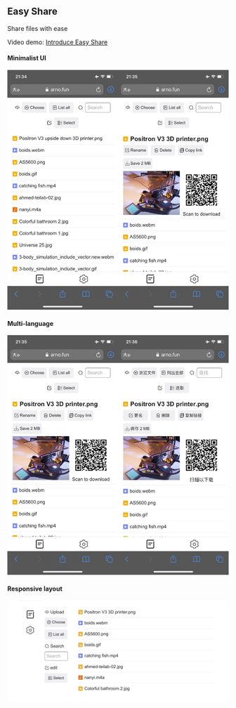 ## Easy Share

Share files with ease

Video demo: [Introduce Easy Share](https://youtu.be/8GsPCsD1lX4)

#### Minimalist UI

![Easy_Share](README.assets/Easy_Share_3.PNG)

#### Multi-language

![Easy_Share](README.assets/Easy_Share_2.PNG)

#### Responsive layout

![Easy_Share_4](README.assets/Easy_Share_4.PNG)
